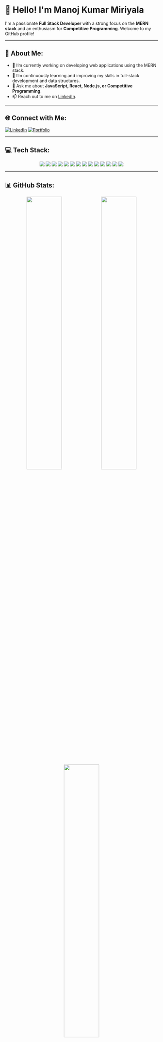 # 👋 Hello! I'm Manoj Kumar Miriyala 

I'm a passionate **Full Stack Developer** with a strong focus on the **MERN stack** and an enthusiasm for **Competitive Programming**. Welcome to my GitHub profile!

---

## 💫 About Me:
- 🔭 I’m currently working on developing web applications using the MERN stack.
- 🌱 I’m continuously learning and improving my skills in full-stack development and data structures.
- 💬 Ask me about **JavaScript, React, Node.js, or Competitive Programming**.
- 📫 Reach out to me on [LinkedIn](https://linkedin.com/in/manoj-kumar-miriyala-591973228/).

---

## 🌐 Connect with Me:
[![LinkedIn](https://img.shields.io/badge/-LinkedIn-%230077B5.svg?style=for-the-badge&logo=linkedin&logoColor=white)](https://linkedin.com/in/manoj-kumar-miriyala-591973228/) 
[![Portfolio](https://img.shields.io/badge/-Portfolio-%23121011.svg?style=for-the-badge&logo=github&logoColor=white)](https://saasyai.vercel.app) 

---

## 💻 Tech Stack:
<p align="center">
  <img src="https://img.shields.io/badge/c-%2300599C.svg?style=for-the-badge&logo=c&logoColor=white"/>
  <img src="https://img.shields.io/badge/c++-%2300599C.svg?style=for-the-badge&logo=c%2B%2B&logoColor=white"/>
  <img src="https://img.shields.io/badge/css3-%231572B6.svg?style=for-the-badge&logo=css3&logoColor=white"/>
  <img src="https://img.shields.io/badge/html5-%23E34F26.svg?style=for-the-badge&logo=html5&logoColor=white"/>
  <img src="https://img.shields.io/badge/javascript-%23323330.svg?style=for-the-badge&logo=javascript&logoColor=%23F7DF1E"/>
  <img src="https://img.shields.io/badge/java-%23ED8B00.svg?style=for-the-badge&logo=openjdk&logoColor=white"/>
  <img src="https://img.shields.io/badge/python-3670A0?style=for-the-badge&logo=python&logoColor=ffdd54"/>
  <img src="https://img.shields.io/badge/react-%2320232a.svg?style=for-the-badge&logo=react&logoColor=%2361DAFB"/>
  <img src="https://img.shields.io/badge/tailwindcss-%2338B2AC.svg?style=for-the-badge&logo=tailwind-css&logoColor=white"/>
  <img src="https://img.shields.io/badge/express.js-%23404d59.svg?style=for-the-badge&logo=express&logoColor=%2361DAFB"/>
  <img src="https://img.shields.io/badge/bootstrap-%238511FA.svg?style=for-the-badge&logo=bootstrap&logoColor=white"/>
  <img src="https://img.shields.io/badge/node.js-6DA55F?style=for-the-badge&logo=node.js&logoColor=white"/>
  <img src="https://img.shields.io/badge/mysql-4479A1.svg?style=for-the-badge&logo=mysql&logoColor=white"/>
  <img src="https://img.shields.io/badge/github-%23121011.svg?style=for-the-badge&logo=github&logoColor=white"/>
</p>

---

## 📊 GitHub Stats:
<div align="center">
  <img src="https://github-readme-stats.vercel.app/api?username=Manoj-G0&theme=dark&hide_border=false&include_all_commits=true&count_private=false" width="48%"/>
  <img src="https://github-readme-streak-stats.herokuapp.com/?user=Manoj-G0&theme=dark&hide_border=false" width="48%"/>
  <br/>
  <img src="https://github-readme-stats.vercel.app/api/top-langs/?username=Manoj-G0&theme=dark&hide_border=false&include_all_commits=true&count_private=false&layout=compact" width="48%"/>
</div>

---

## 🔝 Top Contributed Repositories:
[![Top Contributed Repos](https://github-contributor-stats.vercel.app/api?username=Manoj-G0&limit=5&theme=dark&combine_all_yearly_contributions=true)](https://github.com/Manoj-G0)

---

## 🎉 Visitor Count
![Visitor Count](https://visitcount.itsvg.in/api?id=Manoj-G0&icon=0&color=1)

---

> *"Continuous learning is the key to staying ahead in tech!"*

<!-- 
This README was proudly created with tools like GPRM and Shields.io to showcase GitHub profiles attractively!
 -->
